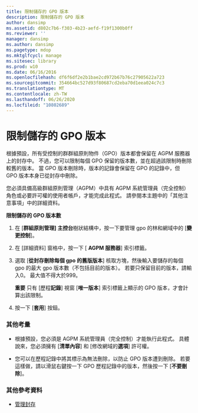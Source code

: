 ```yaml
---
title: 限制儲存的 GPO 版本
description: 限制儲存的 GPO 版本
author: dansimp
ms.assetid: d802c7b6-f303-4b23-aefd-f19f1300b0ff
ms.reviewer: ''
manager: dansimp
ms.author: dansimp
ms.pagetype: mdop
ms.mktglfcycl: manage
ms.sitesec: library
ms.prod: w10
ms.date: 06/16/2016
ms.openlocfilehash: df6f6df2e2b1bae2cd972b67b76c27905622a723
ms.sourcegitcommit: 354664bc527d93f80687cd2eba70d1eea024c7c3
ms.translationtype: MT
ms.contentlocale: zh-TW
ms.lasthandoff: 06/26/2020
ms.locfileid: "10802689"
---
```

# 限制儲存的 GPO 版本


根據預設，所有受控制的群群組原則物件（GPO）版本都會保留在 AGPM 服務器上的封存中。 不過，您可以限制每個 GPO 保留的版本數，並在超過該限制時刪除較舊的版本。 當 GPO 版本刪除時，版本的記錄會保留在 GPO 的記錄中，但 GPO 版本本身已從封存中刪除。

您必須具備高級群組原則管理（AGPM）中具有 AGPM 系統管理員（完全控制）角色或必要許可權的使用者帳戶，才能完成此程式。 請參閱本主題中的「其他注意事項」中的詳細資料。

**限制儲存的 GPO 版本數**

1.  在 [**群組原則管理] 主控台**樹狀結構中，按一下要管理 gpo 的林和網域中的 [**變更控制**]。

2.  在 [詳細資料] 窗格中，按一下 [ **AGPM 服務器**] 索引標籤。

3.  選取 [**從封存刪除每個 gpo 的舊版版本**] 核取方塊，然後輸入要儲存的每個 gpo 的最大 gpo 版本數（不包括目前的版本）。 若要只保留目前的版本，請輸入0。 最大值不得大於999。

    **重要** 只有 [歷程**記錄**] 視窗 [**唯一版本**] 索引標籤上顯示的 GPO 版本，才會計算出該限制。

     

4.  按一下 [**套用**] 按鈕。

### 其他考量

-   根據預設，您必須是 AGPM 系統管理員（完全控制）才能執行此程式。 具體說來，您必須擁有 [**清單內容**] 和 [修改網域的**選項**] 許可權。

-   您可以在歷程記錄中將其標示為無法刪除，以防止 GPO 版本遭到刪除。 若要這樣做，請以滑鼠右鍵按一下 GPO 歷程記錄中的版本，然後按一下 [**不要刪除**]。

### 其他參考資料

-   [管理封存](managing-the-archive-agpm40.md)

 

 





